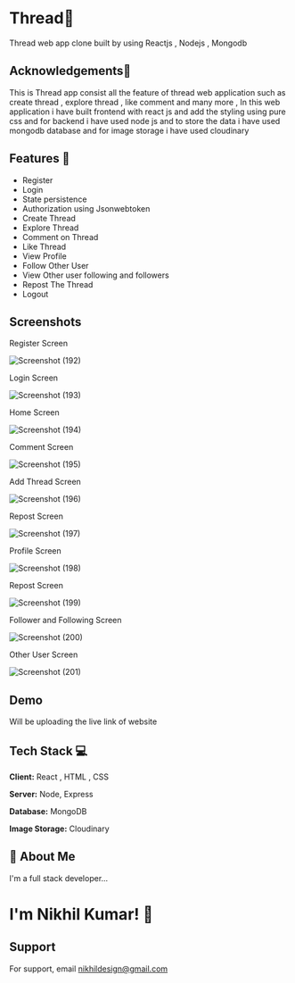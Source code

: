 
# Thread🧵

Thread web app clone built by using Reactjs , Nodejs , Mongodb


## Acknowledgements🚀

This is Thread app consist all the feature of thread web application such as create thread , explore thread , like comment and many more , In this web application i have built frontend with react js and add the styling using pure css and for backend i have used node js and to store the data i have used mongodb database and for image storage i have used cloudinary
## Features 📢

- Register
- Login
- State persistence
- Authorization using Jsonwebtoken
- Create Thread
- Explore Thread
- Comment on Thread
- Like Thread
- View Profile
- Follow Other User
- View Other user following and followers
- Repost The Thread
- Logout



## Screenshots

Register Screen

![Screenshot (192)](https://github.com/voiiddxx/thread-clone-react-node-mongo/assets/95859137/9ad86a73-a27e-4e35-b1fd-fca5d3aef0e6)

Login Screen

![Screenshot (193)](https://github.com/voiiddxx/thread-clone-react-node-mongo/assets/95859137/89027d2f-9afe-4fcd-910a-a5ccf2cd6e08)


Home Screen

![Screenshot (194)](https://github.com/voiiddxx/thread-clone-react-node-mongo/assets/95859137/3281459b-61dd-4a21-9537-b317c2017ecd)


Comment Screen

![Screenshot (195)](https://github.com/voiiddxx/thread-clone-react-node-mongo/assets/95859137/e126ed15-0e5a-4e58-b2b6-987035b55703)


Add Thread Screen

![Screenshot (196)](https://github.com/voiiddxx/thread-clone-react-node-mongo/assets/95859137/2cf561da-b5a9-4d37-8918-528498bd109c)


Repost Screen

![Screenshot (197)](https://github.com/voiiddxx/thread-clone-react-node-mongo/assets/95859137/048ffcef-250b-4555-9b44-5a285d6bf3a4)


Profile Screen

![Screenshot (198)](https://github.com/voiiddxx/thread-clone-react-node-mongo/assets/95859137/5bea01cb-9750-4c90-bd04-c202361fd66c)


Repost Screen

![Screenshot (199)](https://github.com/voiiddxx/thread-clone-react-node-mongo/assets/95859137/8f6ab0f0-7dab-4dde-a307-813d43dd34e8)


Follower and Following Screen

![Screenshot (200)](https://github.com/voiiddxx/thread-clone-react-node-mongo/assets/95859137/3b6d0a5a-e851-49e3-8327-53e091b93ed1)


Other User Screen

![Screenshot (201)](https://github.com/voiiddxx/thread-clone-react-node-mongo/assets/95859137/c7ff7651-bf81-4539-974b-1451c377456e)


## Demo

Will be uploading the live link of website


## Tech Stack 💻

**Client:** React , HTML , CSS

**Server:** Node, Express 

**Database:** MongoDB

**Image Storage:** Cloudinary


## 🚀 About Me
I'm a full stack developer...


#  I'm Nikhil Kumar! 👋


## Support

For support, email nikhildesign@gmail.com

